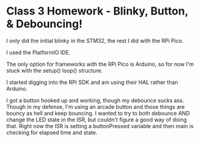 # Class 3 Homework - Blinky, Button, & Debouncing!

I only did the initial blinky in the STM32, the rest I did with the RPi Pico.

I used the PlatformIO IDE.

The only option for frameworks with the RPi Pico is Arduino, so for now I'm stuck with the setup() loop() structure.

I started digging into the RPi SDK and am using their HAL rather than Arduino.

I got a button hooked up and working, though my debounce sucks ass.  Though in my defense, I'm using an arcade button and those things are bouncy as hell and keep bouncing.  I wanted to try to both debounce AND change the LED state in the ISR, but couldn't figure a good way of doing that.  Right now the ISR is setting a buttonPressed variable and then main is checking for elapsed time and state.

